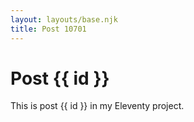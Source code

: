 ```yaml
---
layout: layouts/base.njk
title: Post 10701
---
```


# Post {{ id }}

This is post {{ id }} in my Eleventy project.
